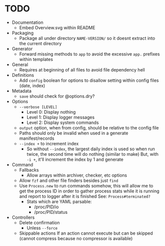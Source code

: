 # TODO

* Documentation
  * Embed Overview.svg within README
* Packaging
  * Package all under directory `NAME-VERSION/` so it doesnt extract into the current directory
* Generator
  * Forward missing methods to `app` to avoid the excessive `app.` prefixes within templates
* General
  * Requires at beginning of all files to avoid file dependency hell
* Definitions
  * Add `config` boolean for options to disallow setting within config files (date, index)
* Metadata
  * `save` should check for @options.dry?
* Options
  * `--verbose [LEVEL]`
    * Level 0: Display nothing
    * Level 1: Display logger messages
    * Level 2: Display system commands
  * `output` option, when from config, should be relative to the config file
  * Paths should only be invalid when used in a generate manifest/records
  * `--index +` to increment index
    * So without `--index`, the largest daily index is used so when run twice, the second time will
      do nothing (similar to make)
      But, with `-i +`, it'll increment the index by 1 and generate
* Command
  * Fallbacks
    * Allow arrays within archiver, checker, etc options
  * Allow `fzf` and other file finders besides just `find`
  * Use `Process.new` to run commands somehow, this will allow me to get the process ID in order to
    gather process stats while it is running and report to logger after it is finished
    See: `Process#terminated?`
    * Stats which are YAML parsable:
      * /proc/PID/io
      * /proc/PID/status
* Controllers
  * Delete confirmation
    * Unless `--force`
  * Skippable actions
    If an action cannot execute but can be skipped (cannot compress because no compressor is available)

